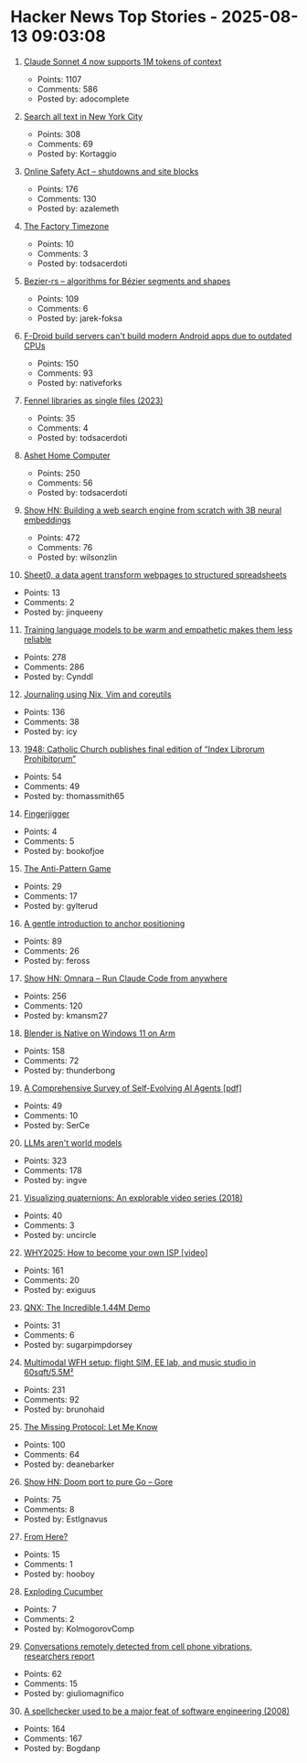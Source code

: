 # Hacker News Top Stories - 2025-08-13 09:03:08

1. [Claude Sonnet 4 now supports 1M tokens of context](https://www.anthropic.com/news/1m-context)
   - Points: 1107
   - Comments: 586
   - Posted by: adocomplete

2. [Search all text in New York City](https://www.alltext.nyc/)
   - Points: 308
   - Comments: 69
   - Posted by: Kortaggio

3. [Online Safety Act – shutdowns and site blocks](https://www.blocked.org.uk/osa-blocks)
   - Points: 176
   - Comments: 130
   - Posted by: azalemeth

4. [The Factory Timezone](https://data.iana.org/time-zones/tzdb-2025a/factory)
   - Points: 10
   - Comments: 3
   - Posted by: todsacerdoti

5. [Bezier-rs – algorithms for Bézier segments and shapes](https://graphite.rs/libraries/bezier-rs/)
   - Points: 109
   - Comments: 6
   - Posted by: jarek-foksa

6. [F-Droid build servers can't build modern Android apps due to outdated CPUs](undefined)
   - Points: 150
   - Comments: 93
   - Posted by: nativeforks

7. [Fennel libraries as single files (2023)](https://andreyor.st/posts/2023-08-27-fennel-libraries-as-single-files/)
   - Points: 35
   - Comments: 4
   - Posted by: todsacerdoti

8. [Ashet Home Computer](https://ashet.computer/)
   - Points: 250
   - Comments: 56
   - Posted by: todsacerdoti

9. [Show HN: Building a web search engine from scratch with 3B neural embeddings](https://blog.wilsonl.in/search-engine/)
   - Points: 472
   - Comments: 76
   - Posted by: wilsonzlin

10. [Sheet0, a data agent transform webpages to structured spreadsheets](https://www.sheet0.com/)
   - Points: 13
   - Comments: 2
   - Posted by: jinqueeny

11. [Training language models to be warm and empathetic makes them less reliable](https://arxiv.org/abs/2507.21919)
   - Points: 278
   - Comments: 286
   - Posted by: Cynddl

12. [Journaling using Nix, Vim and coreutils](https://tangled.sh/@oppi.li/journal)
   - Points: 136
   - Comments: 38
   - Posted by: icy

13. [1948: Catholic Church publishes final edition of “Index Librorum Prohibitorum”](https://historyofinformation.com/detail.php?entryid=856)
   - Points: 54
   - Comments: 49
   - Posted by: thomassmith65

14. [Fingerjigger](https://fingerjigger.com/play)
   - Points: 4
   - Comments: 5
   - Posted by: bookofjoe

15. [The Anti-Pattern Game](https://hakon.gylterud.net/antipattern/)
   - Points: 29
   - Comments: 17
   - Posted by: gylterud

16. [A gentle introduction to anchor positioning](https://webkit.org/blog/17240/a-gentle-introduction-to-anchor-positioning/)
   - Points: 89
   - Comments: 26
   - Posted by: feross

17. [Show HN: Omnara – Run Claude Code from anywhere](https://github.com/omnara-ai/omnara)
   - Points: 256
   - Comments: 120
   - Posted by: kmansm27

18. [Blender is Native on Windows 11 on Arm](https://www.thurrott.com/music-videos/324346/blender-is-native-on-windows-11-on-arm)
   - Points: 158
   - Comments: 72
   - Posted by: thunderbong

19. [A Comprehensive Survey of Self-Evolving AI Agents [pdf]](https://arxiv.org/abs/2508.07407)
   - Points: 49
   - Comments: 10
   - Posted by: SerCe

20. [LLMs aren't world models](https://yosefk.com/blog/llms-arent-world-models.html)
   - Points: 323
   - Comments: 178
   - Posted by: ingve

21. [Visualizing quaternions: An explorable video series (2018)](https://eater.net/quaternions)
   - Points: 40
   - Comments: 3
   - Posted by: uncircle

22. [WHY2025: How to become your own ISP [video]](https://media.ccc.de/v/why2025-9-how-to-become-your-own-isp)
   - Points: 161
   - Comments: 20
   - Posted by: exiguus

23. [QNX: The Incredible 1.44M Demo](https://archive.org/details/QNX_incredible_1.44m_demo_v4.0)
   - Points: 31
   - Comments: 6
   - Posted by: sugarpimpdorsey

24. [Multimodal WFH setup: flight SIM, EE lab, and music studio in 60sqft/5.5M²](https://www.sdo.group/study)
   - Points: 231
   - Comments: 92
   - Posted by: brunohaid

25. [The Missing Protocol: Let Me Know](https://deanebarker.net/tech/blog/let-me-know/)
   - Points: 100
   - Comments: 64
   - Posted by: deanebarker

26. [Show HN: Doom port to pure Go – Gore](https://github.com/AndreRenaud/gore)
   - Points: 75
   - Comments: 8
   - Posted by: EstIgnavus

27. [From Here?](https://www.dirtyfeed.org/2025/07/from-here/)
   - Points: 15
   - Comments: 1
   - Posted by: hooboy

28. [Exploding Cucumber](https://en.wikipedia.org/wiki/Cyclanthera_brachystachya)
   - Points: 7
   - Comments: 2
   - Posted by: KolmogorovComp

29. [Conversations remotely detected from cell phone vibrations, researchers report](https://www.psu.edu/news/engineering/story/conversations-remotely-detected-cell-phone-vibrations-researchers-report)
   - Points: 62
   - Comments: 15
   - Posted by: giuliomagnifico

30. [A spellchecker used to be a major feat of software engineering (2008)](https://prog21.dadgum.com/29.html)
   - Points: 164
   - Comments: 167
   - Posted by: Bogdanp

